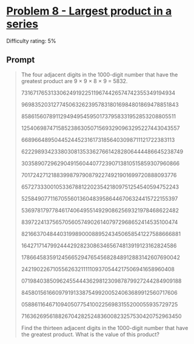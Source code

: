 # [Problem 8 - Largest product in a series](https://projecteuler.net/problem=8)

Difficulty rating: 5%

## Prompt

> The four adjacent digits in the 1000-digit number that have the greatest product are 9 × 9 × 8 × 9 = 5832.
>
> 73167176531330624919225119674426574742355349194934  
>
> 96983520312774506326239578318016984801869478851843  
>
> 85861560789112949495459501737958331952853208805511  
>
> 12540698747158523863050715693290963295227443043557  
>
> 66896648950445244523161731856403098711121722383113  
>
> 62229893423380308135336276614282806444486645238749  
>
> 30358907296290491560440772390713810515859307960866  
>
> 70172427121883998797908792274921901699720888093776  
>
> 65727333001053367881220235421809751254540594752243  
>
> 52584907711670556013604839586446706324415722155397  
>
> 53697817977846174064955149290862569321978468622482  
>
> 83972241375657056057490261407972968652414535100474  
>
> 82166370484403199890008895243450658541227588666881  
>
> 16427171479924442928230863465674813919123162824586  
>
> 17866458359124566529476545682848912883142607690042  
>
> 24219022671055626321111109370544217506941658960408  
>
> 07198403850962455444362981230987879927244284909188  
>
> 84580156166097919133875499200524063689912560717606  
>
> 05886116467109405077541002256983155200055935729725  
>
> 71636269561882670428252483600823257530420752963450  
>
> Find the thirteen adjacent digits in the 1000-digit number that have the greatest product. What is the value of this product?